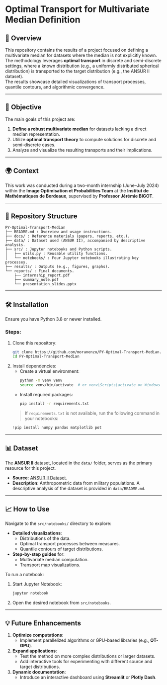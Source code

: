 # **Optimal Transport for Multivariate Median Definition**

## 📄 **Overview**
This repository contains the results of a project focused on defining a multivariate median for datasets where the median is not explicitly known. The methodology leverages **optimal transport** in discrete and semi-discrete settings, where a known distribution (e.g., a uniformly distributed spherical distribution) is transported to the target distribution (e.g., the ANSUR II dataset).  
The results showcase detailed visualizations of transport processes, quantile contours, and algorithmic convergence.

---

## 🎯 **Objective**
The main goals of this project are:
1. **Define a robust multivariate median** for datasets lacking a direct median representation.
2. Utilize **optimal transport theory** to compute solutions for discrete and semi-discrete cases.
3. Analyze and visualize the resulting transports and their implications.

---

## 🌍 **Context**
This work was conducted during a two-month internship (June–July 2024) within the **Image Optimisation et Probabilities Team** at the **Institut de Mathématiques de Bordeaux**, supervised by **Professor Jérémie BIGOT**.

---

## 📁 **Repository Structure**
```plaintext
PY-Optimal-Transport-Median
├── README.md : Overview and usage instructions.
├── docs/ : Reference materials (papers, reports, etc.).
├── data/ : Dataset used (ANSUR II), accompanied by descriptive analysis.
├── src/ : Jupyter notebooks and Python scripts.
│   ├── utils.py : Reusable utility functions.
│   └── notebooks/ : Four Jupyter notebooks illustrating key processes.
├── results/ : Outputs (e.g., figures, graphs).
└── reports/ : Final documents.
    ├── internship_report.pdf
    ├── summary_note.pdf
    └── presentation_slides.pptx
```

---

## 🛠️ **Installation**
Ensure you have Python 3.8 or newer installed.

### Steps:
1. Clone this repository:
   ```bash
   git clone https://github.com/moranenzo/PY-Optimal-Transport-Median.git
   cd PY-Optimal-Transport-Median
   ```
2. Install dependencies:
   - Create a virtual environment:
     ```bash
     python -m venv venv
     source venv/bin/activate  # or venv\Scripts\activate on Windows
     ```
   - Install required packages:
     ```bash
     pip install -r requirements.txt
     ```
   > If `requirements.txt` is not available, run the following command in your notebooks:
   ```python
   !pip install numpy pandas matplotlib pot
   ```

---

## 📊 **Dataset**
The **ANSUR II** dataset, located in the `data/` folder, serves as the primary resource for this project.  
- **Source**: [ANSUR II Dataset](https://www.openicpsr.org/openicpsr/project/120028/version/V1/view).  
- **Description**: Anthropometric data from military populations. A descriptive analysis of the dataset is provided in `data/README.md`.

---

## 📈 **How to Use**
Navigate to the `src/notebooks/` directory to explore:
- **Detailed visualizations**:
  - Distributions of the data.
  - Optimal transport processes between measures.
  - Quantile contours of target distributions.
- **Step-by-step guides** for:
  - Multivariate median computation.
  - Transport map visualizations.

To run a notebook:
1. Start Jupyter Notebook:
   ```bash
   jupyter notebook
   ```
2. Open the desired notebook from `src/notebooks`.

---

## 💡 **Future Enhancements**
1. **Optimize computations**:
   - Implement parallelized algorithms or GPU-based libraries (e.g., **OT-GPU**).
2. **Expand applications**:
   - Test the method on more complex distributions or larger datasets.
   - Add interactive tools for experimenting with different source and target distributions.
3. **Dynamic documentation**:
   - Introduce an interactive dashboard using **Streamlit** or **Plotly Dash**.

